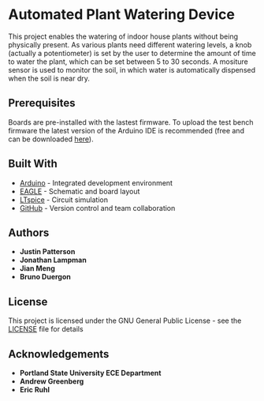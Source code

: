 # Automated Plant Watering Device

This project enables the watering of indoor house plants without being physically present. As various plants need different watering levels, a knob (actually a potentiometer) is set by the user to determine the amount of time to water the plant, which can be set between 5 to 30 seconds. A mositure sensor is used to monitor the soil, in which water is automatically dispensed when the soil is near dry.

## Prerequisites

Boards are pre-installed with the lastest firmware. To upload the test bench firmware the latest version of the Arduino IDE is recommended (free and can be downloaded [here](https://www.arduino.cc/en/Main/Software)).

## Built With
* [Arduino](https://www.arduino.cc/en/Main/Software) - Integrated development environment
* [EAGLE](https://www.autodesk.com/products/eagle/overview) - Schematic and board layout
* [LTspice](https://www.analog.com/en/design-center/design-tools-and-calculators/ltspice-simulator.html) - Circuit simulation
* [GitHub](https://github.com/) - Version control and team collaboration

## Authors

* **Justin Patterson**
* **Jonathan Lampman**
* **Jian Meng**
* **Bruno Duergon**

## License

This project is licensed under the GNU General Public License - see the [LICENSE](LICENSE) file for details

## Acknowledgements
* **Portland State University ECE Department**
* **Andrew Greenberg**
* **Eric Ruhl**
